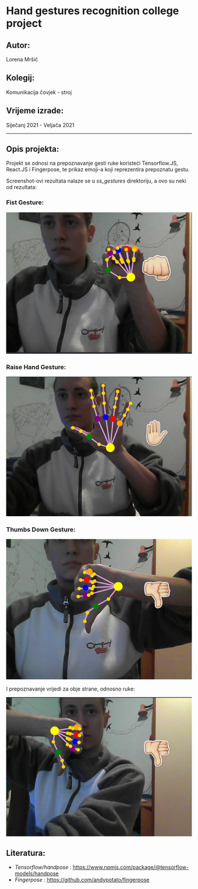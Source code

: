 # Hand gestures recognition college project

## **Autor**:

Lorena Mršić

## **Kolegij**:

Komunikacija čovjek - stroj

## **Vrijeme izrade**:

Siječanj 2021 - Veljača 2021

---

## **Opis projekta**:

Projekt se odnosi na prepoznavanje gesti ruke koristeći Tensorflow.JS, React.JS i Fingerpose, te prikaz emoji-a koji reprezentira prepoznatu gestu.

Screenshot-ovi rezultata nalaze se u _ss_gestures_ direktoriju, a ovo su neki od rezultata:

### **Fist Gesture**:

![fist](/ss_gestures/SS_fist.png)

### **Raise Hand Gesture**:

![raise_hand](/ss_gestures/SS_raise_hand.png)

### **Thumbs Down Gesture**:

![thumbs_down](/ss_gestures/SS_thumbs_down.png)

I prepoznavanje vrijedi za obje strane, odnosno ruke:

![thumbs_down2](/ss_gestures/SS_thumbs_down2.png)

## **Literatura**:

- _Tensorflow/handpose_ : https://www.npmjs.com/package/@tensorflow-models/handpose
- _Fingerpose_ : https://github.com/andypotato/fingerpose
